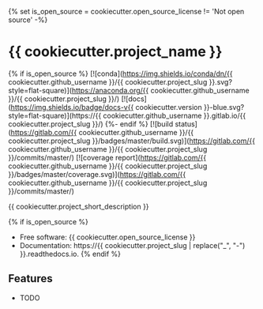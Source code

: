 {% set is_open_source = cookiecutter.open_source_license != 'Not open source' -%}
# {{ cookiecutter.project_name }}

{% if is_open_source %}
[![conda](https://img.shields.io/conda/dn/{{ cookiecutter.github_username }}/{{ cookiecutter.project_slug }}.svg?style=flat-square)](https://anaconda.org/{{ cookiecutter.github_username }}/{{ cookiecutter.project_slug }}/)
[![docs](https://img.shields.io/badge/docs-v{{ cookiecutter.version }}-blue.svg?style=flat-square)](https://{{ cookiecutter.github_username }}.gitlab.io/{{ cookiecutter.project_slug }}/)
{%- endif %}
[![build status](https://gitlab.com/{{ cookiecutter.github_username }}/{{ cookiecutter.project_slug }}/badges/master/build.svg)](https://gitlab.com/{{ cookiecutter.github_username }}/{{ cookiecutter.project_slug }}/commits/master/)
[![coverage report](https://gitlab.com/{{ cookiecutter.github_username }}/{{ cookiecutter.project_slug }}/badges/master/coverage.svg)](https://gitlab.com/{{ cookiecutter.github_username }}/{{ cookiecutter.project_slug }}/commits/master/)

{{ cookiecutter.project_short_description }}

{% if is_open_source %}
* Free software: {{ cookiecutter.open_source_license }}
* Documentation: https://{{ cookiecutter.project_slug | replace("_", "-") }}.readthedocs.io.
{% endif %}

## Features

* TODO
